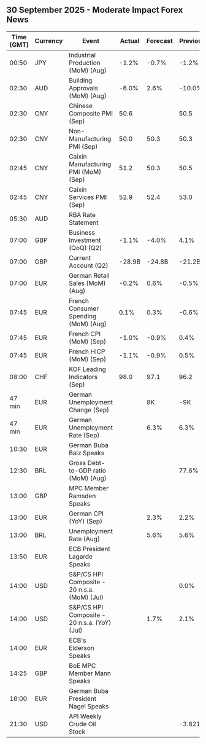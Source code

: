 ## 30 September 2025 - Moderate Impact Forex News

| Time (GMT) | Currency | Event | Actual | Forecast | Previous |
|------|----------|-------|--------|----------|----------|
| 00:50 | JPY | Industrial Production (MoM) (Aug) | -1.2% | -0.7% | -1.2% |
| 02:30 | AUD | Building Approvals (MoM) (Aug) | -6.0% | 2.6% | -10.0% |
| 02:30 | CNY | Chinese Composite PMI (Sep) | 50.6 |  | 50.5 |
| 02:30 | CNY | Non-Manufacturing PMI (Sep) | 50.0 | 50.3 | 50.3 |
| 02:45 | CNY | Caixin Manufacturing PMI (MoM) (Sep) | 51.2 | 50.3 | 50.5 |
| 02:45 | CNY | Caixin Services PMI (Sep) | 52.9 | 52.4 | 53.0 |
| 05:30 | AUD | RBA Rate Statement |  |  |  |
| 07:00 | GBP | Business Investment (QoQ) (Q2) | -1.1% | -4.0% | 4.1% |
| 07:00 | GBP | Current Account (Q2) | -28.9B | -24.8B | -21.2B |
| 07:00 | EUR | German Retail Sales (MoM) (Aug) | -0.2% | 0.6% | -0.5% |
| 07:45 | EUR | French Consumer Spending (MoM) (Aug) | 0.1% | 0.3% | -0.6% |
| 07:45 | EUR | French CPI (MoM) (Sep) | -1.0% | -0.9% | 0.4% |
| 07:45 | EUR | French HICP (MoM) (Sep) | -1.1% | -0.9% | 0.5% |
| 08:00 | CHF | KOF Leading Indicators (Sep) | 98.0 | 97.1 | 96.2 |
| 47 min | EUR | German Unemployment Change (Sep) |  | 8K | -9K |
| 47 min | EUR | German Unemployment Rate (Sep) |  | 6.3% | 6.3% |
| 10:30 | EUR | German Buba Balz Speaks |  |  |  |
| 12:30 | BRL | Gross Debt-to-GDP ratio (MoM) (Aug) |  |  | 77.6% |
| 13:00 | GBP | MPC Member Ramsden Speaks |  |  |  |
| 13:00 | EUR | German CPI (YoY) (Sep) |  | 2.3% | 2.2% |
| 13:00 | BRL | Unemployment Rate (Aug) |  | 5.6% | 5.6% |
| 13:50 | EUR | ECB President Lagarde Speaks |  |  |  |
| 14:00 | USD | S&P/CS HPI Composite - 20 n.s.a. (MoM) (Jul) |  |  | 0.0% |
| 14:00 | USD | S&P/CS HPI Composite - 20 n.s.a. (YoY) (Jul) |  | 1.7% | 2.1% |
| 14:00 | EUR | ECB's Elderson Speaks |  |  |  |
| 14:25 | GBP | BoE MPC Member Mann Speaks |  |  |  |
| 18:00 | EUR | German Buba President Nagel Speaks |  |  |  |
| 21:30 | USD | API Weekly Crude Oil Stock |  |  | -3.821M |
